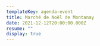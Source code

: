 ```yaml
---
templateKey: agenda-event
title: Marché de Noël de Montanay
date: 2021-12-12T20:00:00.000Z
resume: ""
display: true
---
```

